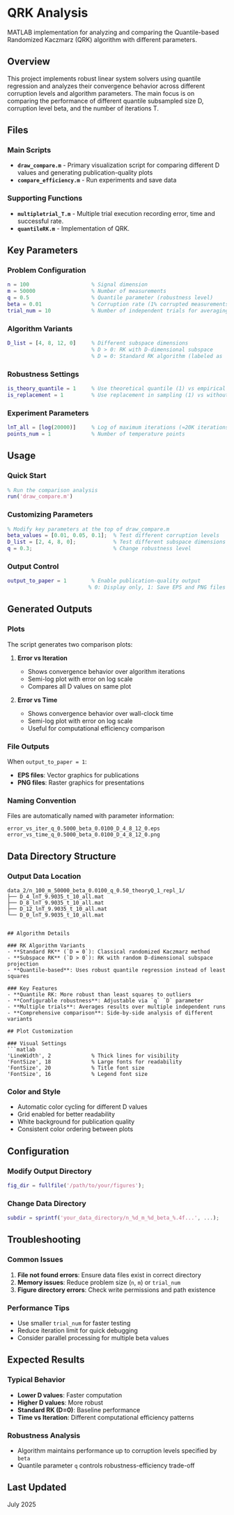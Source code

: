 # QRK Analysis

MATLAB implementation for analyzing and comparing the Quantile-based Randomized Kaczmarz (QRK) algorithm with different parameters.

## Overview

This project implements robust linear system solvers using quantile regression and analyzes their convergence behavior across different corruption levels and algorithm parameters. The main focus is on comparing the performance of different quantile subsampled size D, corruption level beta, and the number of iterations T.

## Files

### Main Scripts
- **`draw_compare.m`** - Primary visualization script for comparing different D values and generating publication-quality plots
- **`compare_efficiency.m`** - Run experiments and save data
<!-- - **`Phasediagram_T.m`** - D-T phase diagram analysis
- **`Phasediagram_T_beta.m`** - D-beta phase diagram analysis -->

### Supporting Functions
- **`multipletrial_T.m`** - Multiple trial execution recording error, time and successful rate.
- **`quantileRK.m`** - Implementation of QRK.

## Key Parameters

### Problem Configuration
```matlab
n = 100                    % Signal dimension
m = 50000                  % Number of measurements
q = 0.5                    % Quantile parameter (robustness level)
beta = 0.01                % Corruption rate (1% corrupted measurements)
trial_num = 10             % Number of independent trials for averaging
```

### Algorithm Variants
```matlab
D_list = [4, 8, 12, 0]     % Different subspace dimensions
                           % D > 0: RK with D-dimensional subspace
                           % D = 0: Standard RK algorithm (labeled as 'RK')
```

### Robustness Settings
```matlab
is_theory_quantile = 1     % Use theoretical quantile (1) vs empirical (0)
is_replacement = 1         % Use replacement in sampling (1) vs without (0)
```

### Experiment Parameters
```matlab
lnT_all = [log(20000)]     % Log of maximum iterations (≈20K iterations)
points_num = 1             % Number of temperature points
```

## Usage

### Quick Start
```matlab
% Run the comparison analysis
run('draw_compare.m')
```

### Customizing Parameters
```matlab
% Modify key parameters at the top of draw_compare.m
beta_values = [0.01, 0.05, 0.1];  % Test different corruption levels
D_list = [2, 4, 8, 0];            % Test different subspace dimensions
q = 0.3;                          % Change robustness level
```

### Output Control
```matlab
output_to_paper = 1        % Enable publication-quality output
                          % 0: Display only, 1: Save EPS and PNG files
```

## Generated Outputs

### Plots
The script generates two comparison plots:

1. **Error vs Iteration**
   - Shows convergence behavior over algorithm iterations
   - Semi-log plot with error on log scale
   - Compares all D values on same plot

2. **Error vs Time**
   - Shows convergence behavior over wall-clock time
   - Semi-log plot with error on log scale
   - Useful for computational efficiency comparison

### File Outputs
When `output_to_paper = 1`:
- **EPS files**: Vector graphics for publications
- **PNG files**: Raster graphics for presentations

### Naming Convention
Files are automatically named with parameter information:
```
error_vs_iter_q_0.5000_beta_0.0100_D_4_8_12_0.eps
error_vs_time_q_0.5000_beta_0.0100_D_4_8_12_0.png
```

## Data Directory Structure

### Output Data Location
```
data_2/n_100_m_50000_beta_0.0100_q_0.50_theoryQ_1_repl_1/
├── D_4_lnT_9.9035_t_10_all.mat
├── D_8_lnT_9.9035_t_10_all.mat  
├── D_12_lnT_9.9035_t_10_all.mat
└── D_0_lnT_9.9035_t_10_all.mat
```

<!-- ### Output Figures Location
```
/Users/wutong/Documents/LearningNote/PRKm/67dd28a13466e6105cc5e83d/PR_quantile/figs/ -->
```

## Algorithm Details

### RK Algorithm Variants
- **Standard RK** (`D = 0`): Classical randomized Kaczmarz method
- **Subspace RK** (`D > 0`): RK with random D-dimensional subspace projection
- **Quantile-based**: Uses robust quantile regression instead of least squares

### Key Features
- **Quantile RK: More robust than least squares to outliers
- **Configurable robustness**: Adjustable via `q` `D` parameter
- **Multiple trials**: Averages results over multiple independent runs
- **Comprehensive comparison**: Side-by-side analysis of different variants

## Plot Customization

### Visual Settings
```matlab
'LineWidth', 2             % Thick lines for visibility
'FontSize', 18             % Large fonts for readability
'FontSize', 20             % Title font size
'FontSize', 16             % Legend font size
```

### Color and Style
- Automatic color cycling for different D values
- Grid enabled for better readability
- White background for publication quality
- Consistent color ordering between plots

<!-- ## Requirements

### MATLAB Toolboxes
- Base MATLAB (R2018b or later)
- Statistics and Machine Learning Toolbox
- Parallel Computing Toolbox (optional, for faster execution)

### System Requirements
- 8GB+ RAM recommended for large problem sizes
- Multi-core CPU for parallel processing
- Sufficient disk space for figure outputs -->

## Configuration

### Modify Output Directory
```matlab
fig_dir = fullfile('/path/to/your/figures');
```

### Change Data Directory
```matlab
subdir = sprintf('your_data_directory/n_%d_m_%d_beta_%.4f...', ...);
```

## Troubleshooting

### Common Issues
1. **File not found errors**: Ensure data files exist in correct directory
2. **Memory issues**: Reduce problem size (`n`, `m`) or `trial_num`
3. **Figure directory errors**: Check write permissions and path existence

### Performance Tips
- Use smaller `trial_num` for faster testing
- Reduce iteration limit for quick debugging
- Consider parallel processing for multiple beta values

## Expected Results

### Typical Behavior
- **Lower D values**: Faster computation
- **Higher D values**: More robust
- **Standard RK (D=0)**: Baseline performance
- **Time vs Iteration**: Different computational efficiency patterns

### Robustness Analysis
- Algorithm maintains performance up to corruption levels specified by `beta`
- Quantile parameter `q` controls robustness-efficiency trade-off

<!-- ## Citation

If you use this code in your research, please cite:
```
[Your paper/project citation here]
``` -->

<!-- ## License

[Specify your license here]

## Authors

Wu Tong  
[Your affiliation] -->

## Last Updated

July 2025

